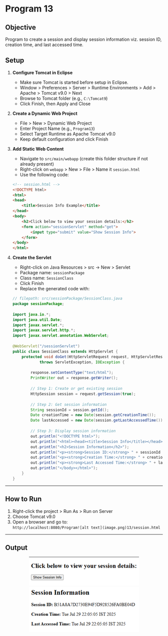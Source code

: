 # Program 13

## Objective
Program to create a session and display session information viz. session ID, creation time, and last accessed time.

## Setup

1. **Configure Tomcat in Eclipse**
    - Make sure Tomcat is started before setup in Eclipse.
    - Window > Preferences > Server > Runtime Environments > Add > Apache > Tomcat v9.0 > Next
    - Browse to Tomcat folder (e.g., `C:\Tomcat9`)
    - Click Finish, then Apply and Close

2. **Create a Dynamic Web Project**
    - File > New > Dynamic Web Project
    - Enter Project Name (e.g., `Program13`)
    - Select Target Runtime as Apache Tomcat v9.0
    - Keep default configuration and click Finish

3. **Add Static Web Content**
    - Navigate to `src/main/webapp` (create this folder structure if not already present)
    - Right-click on `webapp` > New > File > Name it `session.html`
    - Use the following code:

    ```html
    <!-- session.html -->
    <!DOCTYPE html>
    <html>
    <head>
        <title>Session Info Example</title>
    </head>
    <body>
        <h2>Click below to view your session details:</h2>
        <form action="sessionServlet" method="get">
            <input type="submit" value="Show Session Info">
        </form>
    </body>
    </html>
    ```

4. **Create the Servlet**
    - Right-click on Java Resources > src → New > Servlet
    - Package name: `sessionPackage`
    - Class name: `SessionClass`
    - Click Finish
    - Replace the generated code with:

    ```java
    // filepath: src/sessionPackage/SessionClass.java
    package sessionPackage;

    import java.io.*;
    import java.util.Date;
    import javax.servlet.*;
    import javax.servlet.http.*;
    import javax.servlet.annotation.WebServlet;

    @WebServlet("/sessionServlet")
    public class SessionClass extends HttpServlet {
        protected void doGet(HttpServletRequest request, HttpServletResponse response)
                throws ServletException, IOException {

            response.setContentType("text/html");
            PrintWriter out = response.getWriter();

            // Step 1: Create or get existing session
            HttpSession session = request.getSession(true);

            // Step 2: Get session information
            String sessionId = session.getId();
            Date creationTime = new Date(session.getCreationTime());
            Date lastAccessed = new Date(session.getLastAccessedTime());

            // Step 3: Display session information
            out.println("<!DOCTYPE html>");
            out.println("<html><head><title>Session Info</title></head><body>");
            out.println("<h2>Session Information</h2>");
            out.println("<p><strong>Session ID:</strong> " + sessionId + "</p>");
            out.println("<p><strong>Creation Time:</strong> " + creationTime + "</p>");
            out.println("<p><strong>Last Accessed Time:</strong> " + lastAccessed + "</p>");
            out.println("</body></html>");
        }
    }
    ```

---

## How to Run

1. Right-click the project > Run As > Run on Server
2. Choose Tomcat v9.0
3. Open a browser and go to:  
   `http://localhost:8080/Program![alt text](image.png)13/session.html`

---

## Output 

<p align="center">
  <img src="./o1.png" alt="Output 1" width="70%">
  <br>
  <img src="./o2.png" alt="Output 2" width="70%">
</p>
